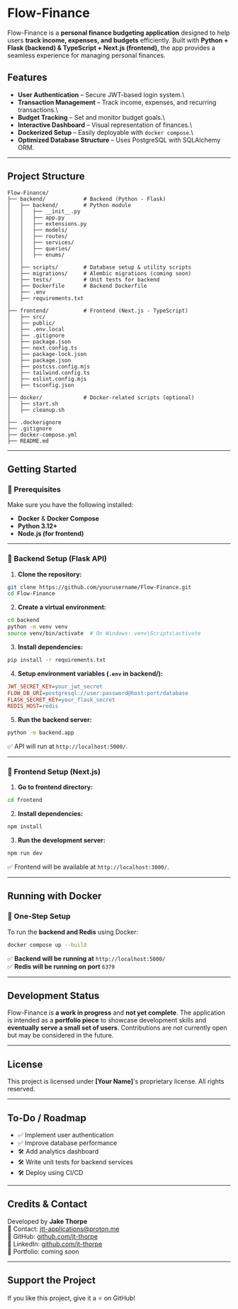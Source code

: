 # Flow-Finance

Flow-Finance is a **personal finance budgeting application** designed to help users **track income, expenses, and budgets** efficiently. Built with **Python + Flask (backend) & TypeScript + Next.js (frontend)**, the app provides a seamless experience for managing personal finances.

## Features

- **User Authentication** – Secure JWT-based login system.\
- **Transaction Management** – Track income, expenses, and recurring transactions.\
- **Budget Tracking** – Set and monitor budget goals.\
- **Interactive Dashboard** – Visual representation of finances.\
- **Dockerized Setup** – Easily deployable with `docker compose`.\
- **Optimized Database Structure** – Uses PostgreSQL with SQLAlchemy ORM.

---

## Project Structure

```
Flow-Finance/
├── backend/            # Backend (Python - Flask)
│   ├── backend/        # Python module
│   │   ├── __init__.py
│   │   ├── app.py
│   │   ├── extensions.py
│   │   ├── models/
│   │   ├── routes/
│   │   ├── services/
│   │   ├── queries/
│   │   ├── enums/
│   │
│   ├── scripts/        # Database setup & utility scripts
│   ├── migrations/     # Alembic migrations (coming soon)
│   ├── tests/          # Unit tests for backend
│   ├── Dockerfile      # Backend Dockerfile
│   ├── .env
│   ├── requirements.txt
│
├── frontend/           # Frontend (Next.js - TypeScript)
│   ├── src/
│   ├── public/
│   ├── .env.local
│   ├── .gitignore
│   ├── package.json
│   ├── next.config.ts
│   ├── package-lock.json
│   ├── package.json
│   ├── postcss.config.mjs
│   ├── tailwind.config.ts
│   ├── eslint.config.mjs
│   ├── tsconfig.json
│
├── docker/             # Docker-related scripts (optional)
│   ├── start.sh
│   ├── cleanup.sh
│
├── .dockerignore
├── .gitignore
├── docker-compose.yml
├── README.md
```

---

## Getting Started

### **🔹 Prerequisites**

Make sure you have the following installed:

- **Docker** & **Docker Compose**
- **Python 3.12+**
- **Node.js (for frontend)**

---

### **🔹 Backend Setup (Flask API)**

1. **Clone the repository:**

```sh
git clone https://github.com/yourusername/Flow-Finance.git
cd Flow-Finance
```

2. **Create a virtual environment:**

```sh
cd backend
python -m venv venv
source venv/bin/activate  # On Windows: venv\Scripts\activate
```

3. **Install dependencies:**

```sh
pip install -r requirements.txt
```

4. **Setup environment variables (****`.env`**** in backend/):**

```ini
JWT_SECRET_KEY=your_jwt_secret
FLOW_DB_URI=postgresql://user:password@host:port/database
FLASK_SECRET_KEY=your_flask_secret
REDIS_HOST=redis
```

5. **Run the backend server:**

```sh
python -m backend.app
```

✅ API will run at `http://localhost:5000/`.

---

### **🔹 Frontend Setup (Next.js)**

1. **Go to frontend directory:**

```sh
cd frontend
```

2. **Install dependencies:**

```sh
npm install
```

3. **Run the development server:**

```sh
npm run dev
```

✅ Frontend will be available at `http://localhost:3000/`.

---

## Running with Docker

### **🔹 One-Step Setup**

To run the **backend and Redis** using Docker:

```sh
docker compose up --build
```

✅ **Backend will be running at** `http://localhost:5000/`\
✅ **Redis will be running on port** `6379`

---

## Development Status

Flow-Finance is **a work in progress** and **not yet complete**. The application is intended as a **portfolio piece** to showcase development skills and **eventually serve a small set of users**. Contributions are not currently open but may be considered in the future.

---

## License

This project is licensed under **[Your Name]**'s proprietary license. All rights reserved.

---

## To-Do / Roadmap

- ✅ Implement user authentication
- ✅ Improve database performance
- 🛠 Add analytics dashboard
- 🛠 Write unit tests for backend services
- 🛠 Deploy using CI/CD

---

## Credits & Contact

Developed by **Jake Thorpe**\
💬 Contact: jtt-applications@proton.me\
🔗 GitHub: [github.com/jt-thorpe](https://github.com/jt-thorpe/)\
🔗 LinkedIn: [github.com/jt-thorpe](https://www.linkedin.com/in/jt-thorpe/)\
🔗 Portfolio: coming soon

---

## Support the Project

If you like this project, give it a ⭐ on GitHub!

